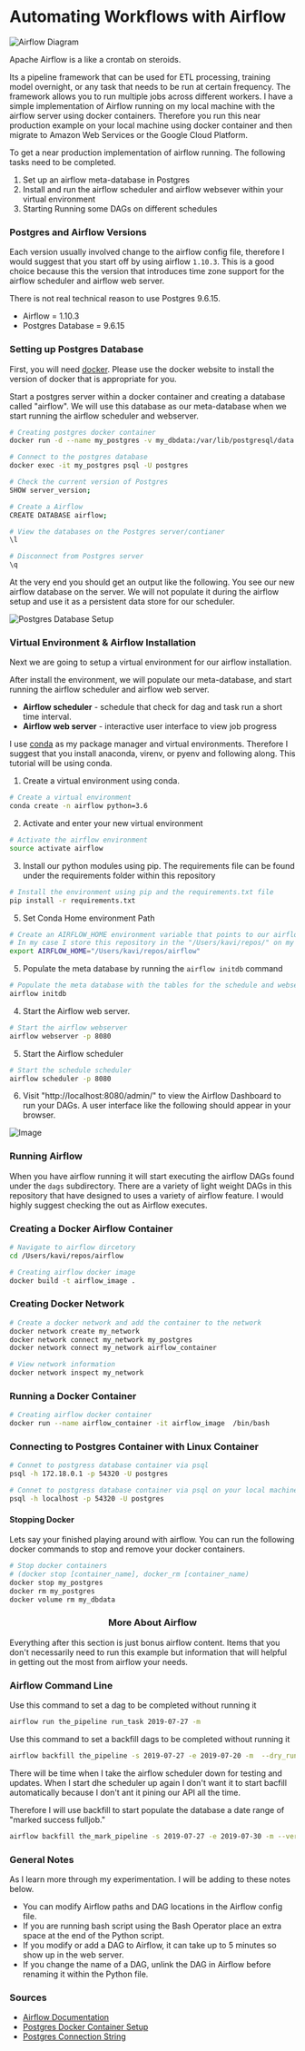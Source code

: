 # Automating Workflows with Airflow

![Airflow Diagram](https://www.xenonstack.com/images/insights/xenonstack-what-is-apache-airflow.png)

Apache Airflow is a like a crontab on steroids.

Its a pipeline framework that can be used for ETL processing, training model overnight, or any task that needs to be run at certain frequency. The framework allows you to run multiple jobs across different workers. I have a simple implementation of Airflow running on my local machine with the airflow server using docker containers. Therefore you run this near production example on your local machine using docker container and then migrate to Amazon Web Services or the Google Cloud Platform.

To get a near production implementation of airflow running. The following tasks need to be completed.

1) Set up an airflow meta-database in Postgres
2) Install and run the airflow scheduler and airflow websever within your virtual environment
3) Starting Running some DAGs on different schedules

### Postgres and Airflow Versions

Each version usually involved change to the airflow config file, therefore I would suggest that you start off by using airflow `1.10.3`. This is a good choice because this the version that introduces time zone support for the airflow scheduler and airflow web server.

There is not real technical reason to use Postgres 9.6.15.

- Airflow = 1.10.3
- Postgres Database =  9.6.15

### Setting up Postgres Database

First, you will need [docker](https://docs.docker.com/v17.09/engine/installation/#updates-and-patches). Please use the docker website to install the version of docker that is appropriate for you.

Start a postgres server within a docker container and creating a database called "airflow". We will use this database as our meta-database when we start running the airflow scheduler and webserver.

```bash
# Creating postgres docker container
docker run -d --name my_postgres -v my_dbdata:/var/lib/postgresql/data -p 54320:5432 postgres:11

# Connect to the postgres database
docker exec -it my_postgres psql -U postgres

# Check the current version of Postgres
SHOW server_version;

# Create a Airflow
CREATE DATABASE airflow;

# View the databases on the Postgres server/contianer
\l

# Disconnect from Postgres server
\q
```

At the very end you should get an output like the following. You see our new airflow database on the server. We will not populate it during the airflow setup and use it as a persistent data store for our scheduler.

![Postgres Database Setup](/images/postrgess_databas_setup.png)

### Virtual Environment & Airflow Installation

Next we are going to setup a virtual environment for our airflow installation.

After install the environment, we will populate our meta-database, and start running the airflow scheduler and airflow web server.

- **Airflow scheduler** - schedule that check for dag and task run a short time interval.
- **Airflow web server** - interactive user interface to view job progress

I use [conda](https://www.anaconda.com/) as my package manager and virtual environments. Therefore I suggest that you install anaconda, virenv, or pyenv and following along. This tutorial will be using conda.

1. Create a virtual environment using conda.

```bash
# Create a virtual environment
conda create -n airflow python=3.6
```

2. Activate and enter your new virtual environment

```bash
# Activate the airflow environment
source activate airflow
```

3. Install our python modules using pip. The requirements file can be found under the requirements folder within this repository

```bash
# Install the environment using pip and the requirements.txt file
pip install -r requirements.txt
```

5. Set Conda Home environment Path

```bash
# Create an AIRFLOW_HOME environment variable that points to our airflow config file.
# In my case I store this repository in the "/Users/kavi/repos/" on my Mac.
export AIRFLOW_HOME="/Users/kavi/repos/airflow"
```

5. Populate the meta database by running the `airflow initdb` command

```bash
# Populate the meta database with the tables for the schedule and webserver
airflow initdb
```

4. Start the Airflow web server.

```bash
# Start the airflow webserver
airflow webserver -p 8080
```

5. Start the Airflow scheduler

```bash
# Start the schedule scheduler
airflow scheduler -p 8080
```

6. Visit "http://localhost:8080/admin/" to view the Airflow Dashboard to run your DAGs. A user interface like the following should appear in your browser.

![Image](./Images/local_airflow.png)

### Running Airflow

When you have airflow running it will start executing the airflow DAGs found under the `dags` subdirectory. There are a variety of light weight DAGs in this repository that have designed to uses a variety of airflow feature. I would highly suggest checking the out as Airflow executes.
### Creating a Docker Airflow Container

```bash
# Navigate to airflow dircetory
cd /Users/kavi/repos/airflow

# Creating airflow docker image
docker build -t airflow_image .
```


### Creating Docker Network

```bash
# Create a docker network and add the container to the network
docker network create my_network
docker network connect my_network my_postgres
docker network connect my_network airflow_container

# View network information
docker network inspect my_network
```

### Running a Docker Container

```bash
# Creating airflow docker container
docker run --name airflow_container -it airflow_image  /bin/bash
```

### Connecting to Postgres Container with Linux Container

```bash
# Connet to postgress database container via psql
psql -h 172.18.0.1 -p 54320 -U postgres

# Connet to postgress database container via psql on your local machine
psql -h localhost -p 54320 -U postgres
```

#### Stopping Docker

Lets say your finished playing around with airflow. You can run the following docker commands to stop and remove your docker containers.

```bash
# Stop docker containers
# (docker stop [container_name], docker_rm [container_name)
docker stop my_postgres
docker rm my_postgres
docker volume rm my_dbdata
```



### <center> More About Airflow <center>

Everything after this section is just bonus airflow content. Items that you don't necessarily need to run  this example but information that will helpful in getting out the most from airflow your needs.

### Airflow Command Line

Use this command to set a dag to be completed without running it
```bash
airflow run the_pipeline run_task 2019-07-27 -m
```

Use this command to set a backfill dags to be completed without running it
```bash
airflow backfill the_pipeline -s 2019-07-27 -e 2019-07-20 -m  --dry_run
```

There will be time when I take the airflow scheduler down for testing and updates. When I start dhe scheduler up again I don't want it to start bacfill automatically because I don't ant it pining our API all the time.

Therefore I will use backfill to start populate the database a date range of "marked success fulljob."

```bash
airflow backfill the_mark_pipeline -s 2019-07-27 -e 2019-07-30 -m --verbose
```


### General Notes

As I learn more through my experimentation. I will be adding to these notes below.

- You can modify Airflow paths and DAG locations in the Airflow config file.
- If you are running bash script using the Bash Operator place an extra space at the end of the Python script.
- If you modify or add a DAG to Airflow, it can take up to 5 minutes so show up in the web server.
- If you change the name of a DAG, unlink the DAG in Airflow before renaming it within the Python file.


### Sources

- [Airflow Documentation](https://airflow.apache.org/)
- [Postgres Docker Container Setup](https://www.saltycrane.com/blog/2019/01/how-run-postgresql-docker-mac-local-development///)
- [Postgres Connection String](https://airflow.apache.org/howto/connection/postgres.html)
